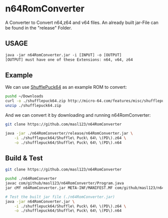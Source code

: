 # n64RomConverter
A Converter to Convert n64,z64 and v64 files. 
An already built jar-File can be found in the "release" Folder.

## USAGE

```txt
java -jar n64RomConverter.jar -i [INPUT] -o [OUTPUT] 
[OUTPUT] must have one of these Extensions: n64, v64, z64
```

## Example

We can use [ShufflePuck64](http://micro-64.com/features/shufflepuck64.shtml) as an example ROM to convert:

```bash
pushd ~/Downloads
curl -o ./shufflepuck64.zip http://micro-64.com/features/misc/shufflepuck64.zip
unzip ./shufflepuck64.zip
```

And we can convert it by downloading and running n64RomConverter:

```bash
git clone https://github.com/masl123/n64RomConverter

java -jar ./n64RomConverter/release/n64RomConverter.jar \
    -i ./shufflepuck64/Shuffle\ Puck\ 64\ \(PD\).z64 \
    -o ./shufflepuck64/Shuffle\ Puck\ 64\ \(PD\).n64
```

## Build & Test

```bash
git clone https://github.com/masl123/n64RomConverter

pushd ./n64RomConverter
javac com/github/masl123/n64RomConverter/Program.java
jar cMf n64RomConverter.jar META-INF/MANIFEST.MF com/github/masl123/n64RomConverter/Program.class

# Test the built jar file (./n64RomConverter.jar)
java -jar n64RomConverter.jar \
    -i ./shufflepuck64/Shuffle\ Puck\ 64\ \(PD\).z64 \
    -o ./shufflepuck64/Shuffle\ Puck\ 64\ \(PD\).n64
	
```
